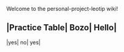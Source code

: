 Welcome to the personal-project-leotip wiki!



|Practice Table| Bozo| Hello|
-----------------------------
|yes| no| yes|

